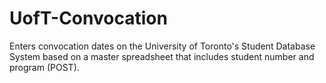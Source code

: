# UofT-Convocation

Enters convocation dates on the University of Toronto's Student Database System based on a master spreadsheet that includes student number and program (POST).
